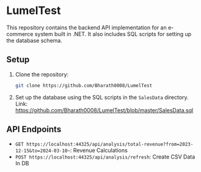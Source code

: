 # LumelTest
This repository contains the backend API implementation for an e-commerce system built in .NET. It also includes SQL scripts for setting up the database schema.

## Setup

1. Clone the repository:
   ```bash
   git clone https://github.com/Bharath0008/LumelTest
   ```

2. Set up the database using the SQL scripts in the `SalesData` directory.
Link: https://github.com/Bharath0008/LumelTest/blob/master/SalesData.sql

## API Endpoints

- `GET https://localhost:44325/api/analysis/total-revenue?from=2023-12-15&to=2024-03-10~`: Revenue Calculations
- `POST https://localhost:44325/api/analysis/refresh`: Create CSV Data In DB
